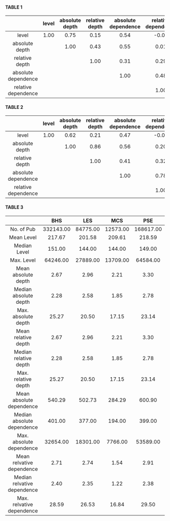 #### TABLE 1
| |level|absolute depth|relative depth|absolute dependence|relative dependence|
|:---:|:---:|:---:|:---:|:---:|:---:|
level|1.00|0.75|0.15|0.54|-0.08|
absolute depth| |1.00|0.43|0.55|0.01|
relative depth| | |1.00|0.31|0.29|
absolute dependence| | | |1.00|0.48|
relative dependence| | | | |1.00|
#### TABLE 2
| |level|absolute depth|relative depth|absolute dependence|relative dependence|
|:---:|:---:|:---:|:---:|:---:|:---:|
level|1.00|0.62|0.21|0.47|-0.09|
absolute depth| |1.00|0.86|0.56|0.20|
relative depth| | |1.00|0.41|0.32|
absolute dependence| | | |1.00|0.78|
relative dependence| | | | |1.00|
#### TABLE 3
| |BHS|LES|MCS|PSE|SSH|
|:---:|:---:|:---:|:---:|:---:|:---:|
|No. of Pub|332143.00|84775.00|12573.00|168617.00|32266.00|
|Mean Level|217.67|201.58|209.61|218.59|206.57|
|Median Level|151.00|144.00|144.00|149.00|150.00|
|Max. Level|64246.00|27889.00|13709.00|64584.00|14229.00|
|Mean absolute depth|2.67|2.96|2.21|3.30|2.10|
|Median absolute depth|2.28|2.58|1.85|2.78|1.79|
|Max. absolute depth|25.27|20.50|17.15|23.14|13.51|
|Mean relative depth|2.67|2.96|2.21|3.30|2.10|
|Median relative depth|2.28|2.58|1.85|2.78|1.79|
|Max. relative depth|25.27|20.50|17.15|23.14|13.51|
|Mean absolute dependence|540.29|502.73|284.29|600.90|439.91|
|Median absolute dependence|401.00|377.00|194.00|399.00|315.00|
|Max. absolute dependence|32654.00|18301.00|7766.00|53589.00|13198.00|
|Mean relvative dependence|2.71|2.74|1.54|2.91|2.24|
|Median relvative dependence|2.40|2.35|1.22|2.38|1.92|
|Max. relvative dependence|28.59|26.53|16.84|29.50|17.57|
